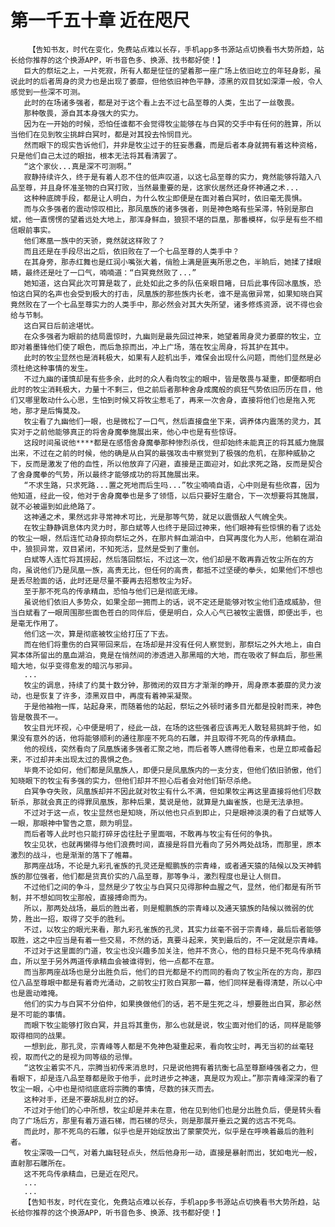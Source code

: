 # 第一千五十章 近在咫尺
        【告知书友，时代在变化，免费站点难以长存，手机app多书源站点切换看书大势所趋，站长给你推荐的这个换源APP，听书音色多、换源、找书都好使！】
       巨大的祭坛之上，一片死寂，所有人都是怔怔的望着那一座广场上依旧屹立的年轻身影，虽说此时的后者周身的灵力也是出现了萎靡，但他依旧神色平静，漆黑的双目犹如深潭一般，令人感觉到一些深不可测。
       此时的在场诸多强者，都是对于这个看上去不过七品至尊的人类，生出了一丝敬畏。
       那种敬畏，源自其本身强大的实力。
       因为在一开始的时候，恐怕任谁都不会觉得牧尘能够在与白冥的交手中有任何的胜算，所以当他们在见到牧尘挑衅白冥时，都是对其投去怜悯目光。
       然而眼下的现实告诉他们，并非是牧尘过于的狂妄愚蠢，而是后者本身就拥有着这种资格，只是他们自己太过的眼拙，根本无法将其看清罢了。
       “这个家伙...真是深不可测啊。”
       寂静持续许久，终于是有着人忍不住的低声叹道，以这七品至尊的实力，竟然能够将踏入八品至尊，并且身怀准圣物的白冥打败，当然最重要的是，这家伙居然还身怀神通之术...
       这种种底牌手段，都是让人明白，为什么牧尘即便是在面对着白冥时，依旧毫无畏惧。
       而与众多强者的震动惊叹相比，那凤凰族的诸多强者，则是神色略有些呆滞，特别是那白斌，他一直愣愣的望着远处大地上，那浑身鲜血，狼狈不堪的巨凰，那番模样，似乎是有些不相信眼前事实。
       他们寒凰一族中的天骄，竟然就这样败了？
       而且还是在手段尽出之后，依旧败在了一个七品至尊的人类手中？
       在其身旁，那赤红舞也是红润小嘴张大着，俏脸上满是匪夷所思之色，半晌后，她揉了揉眼睛，最终还是吐了一口气，喃喃道：“白冥竟然败了...”
       她知道，这白冥此次可算是栽了，此处如此之多的队伍亲眼目睹，日后此事传回冰凰族，恐怕这白冥的名声也会受到极大的打击，凤凰族的那些族内长老，谁不是高傲异常，如果知晓白冥竟然败在了一个七品至尊实力的人类手中，那必然会对其大失所望，诸多修炼资源，说不得也会给与节制。
       这白冥日后前途堪忧。
       在众多强者为眼前的结局震惊时，九幽则是最先回过神来，她望着周身灵力萎靡的牧尘，立即对着墨锋他们使了眼色，而后急掠而出，冲上广场，落在牧尘周身，将其护在其中。
       此时的牧尘显然也是消耗极大，如果有人趁机出手，难保会出现什么问题，而他们显然是必须杜绝这种事情的发生。
       不过九幽的谨慎却是有些多余，此时的众人看向牧尘的眼中，皆是敬畏与凝重，即便都明白此时的牧尘消耗极大，力量十不剩三，但之前后者那种舍身成魔般的疯狂气势依旧历历在目，他们又哪里敢动什么心思，生怕到时候又将牧尘惹毛了，再来一次舍身，直接将他们也是拖入死地，那才是后悔莫及。
       牧尘看了九幽他们一眼，也是微松了一口气，然后直接盘坐下来，调养体内震荡的灵力，其实对于之前他能够真正的将舍身魔拳施展出来，他心中也是有些惊讶。
       这段时间虽说他****都是在感悟舍身魔拳那种惨烈杀伐，但却始终未能真正的将其威力施展出来，不过在之前的时候，他的确是从白冥的最强攻击中察觉到了极强的危机，在那种威胁之下，反而是激发了他的血性，所以他放弃了闪避，直接是正面迎对，如此求死之路，反而是契合了舍身魔拳的气势，所以最终才能够成功的将其施展出来。
       “不求生路，只求死路...置之死地而后生吗...”牧尘喃喃自语，心中则是有些欣喜，因为他知道，经此一役，他对于舍身魔拳也是多了领悟，以后只要好生磨合，下一次想要将其施展，就不必被逼到如此绝路了。
       这神通之术，果然远非寻常神术可比，光是那等气势，就足以震慑敌人气魄全失。
       在牧尘静静调息体内灵力时，那白斌等人也终于是回过神来，他们眼神有些惊惧的看了远处的牧尘一眼，然后连忙动身掠向祭坛之外，在那片鲜血湖泊中，白冥再度化为人形，他躺在湖泊中，狼狈异常，双目紧闭，不知死活，显然是受到了重创。
       白斌等人连忙将其捞起，然后落回祭坛，不过这一次，他们却是不敢再靠近牧尘所在的方向，虽说他们乃是凤凰一族，高贵无比，但任何的高贵，都抵不过坚硬的拳头，如果他们不想也是丢尽脸面的话，此时还是尽量不要再去招惹牧尘为好。
       至于那不死鸟的传承精血，恐怕与他们已是彻底无缘。
       虽说他们依旧人多势众，如果全部一拥而上的话，说不定还是能够对牧尘他们造成威胁，但当白斌看了一眼周围那些面色苍白的同伴后，便是明白，众人心气已被牧尘震慑，即便出手，也是毫无作用了。
       他们这一次，算是彻底被牧尘给打压了下去。
       而在他们将重伤的白冥带回来后，在场却是并没有任何人察觉到，那祭坛之外大地上，由白冥本体所留出的凰血湖泊，竟是在悄然间的渗透进入那黑暗的大地，而在吸收了鲜血后，那些黑暗大地，似乎变得愈发的暗沉与邪异。
       ...
       牧尘的调息，持续了约莫十数分钟，那微闭的双目方才渐渐的睁开，周身原本萎靡的灵力波动，也是恢复了许多，漆黑双目中，再度有着神采凝聚。
       于是他袖袍一挥，站起身来，而随着他的站起，祭坛之外顿时诸多目光都是投射而来，神色皆是敬畏不一。
       牧尘目光环视，心中便是明了，经此一战，在场的这些强者应该再无人敢轻易挑衅于他，如果没有意外的话，他将能够顺利的通往那座不死鸟的石雕，并且取得不死鸟的传承精血。
       他的视线，突然看向了凤凰族诸多强者汇聚之地，而后者等人瞧得他看来，也是立即戒备起来，不过却并未出现太过的畏惧之色。
       毕竟不论如何，他们都是凤凰族人，即便只是凤凰族内的一支分支，但他们依旧骄傲，他们知晓眼下的牧尘有多强的实力，但他们却并不担心后者会对他们斩尽杀绝。
       白冥争夺失败，凤凰族却并不因此就对牧尘有什么不满，但如果牧尘再这里直接将他们尽数斩杀，那就会真正的得罪凤凰族，那种后果，莫说是他，就算是九幽雀族，也是无法承担。
       不过对于这一点，牧尘显然也是知晓，所以他也只点到即止，只是眼神淡漠的看了白斌等人一眼，那眼神中警告之意，颇为明显。
       而后者等人此时也只能打碎牙齿往肚子里面咽，不敢再与牧尘有任何的争执。
       牧尘见状，也就再懒得与他们浪费时间，直接是将目光看向了另外两处战场，而那里，原本激烈的战斗，也是渐渐的落下了帷幕。
       那两座战场，不论是九彩孔雀族的孔灵还是鲲鹏族的宗青峰，或者通天猿的陆候以及天神鹤族的那位强者，他们都是货真价实的八品至尊，那等争斗，激烈程度也是让人侧目。
       不过他们之间的争斗，显然是少了牧尘与白冥只见得那种血腥之气，显然，他们都是有所节制，并不想如同牧尘那般，直接搏命而为。
       所以，那两处战场，最后的胜出者，则是鲲鹏族的宗青峰以及通天猿族的陆候以微弱的优势，胜出一招，取得了交手的胜利。
       不过，以牧尘的眼光来看，那九彩孔雀族的孔灵，其实力丝毫不弱于宗青峰，最后后者能够取胜，这之中应当是有着一些交易，不然的话，真要斗起来，笑到最后的，不一定就是宗青峰。
       不过对于这里面的门道，牧尘也没兴趣多加关注，他并不贪心，他的目标只是不死鸟传承精血，所以至于另外两道传承精血会被谁得到，他一点都不在意。
       而当那两座战场也是分出胜负后，他们的目光都是不约而同的看向了牧尘所在的方向，那四位八品至尊眼中都是有着奇光涌动，之前牧尘打败白冥那一幕，他们同样是看得清楚，所以心中也是震动难掩。
       他们的实力与白冥不分伯仲，如果换做他们的话，若不是生死之斗，想要胜出白冥，那必然是不可能的事情。
       而眼下牧尘能够打败白冥，并且将其重伤，那么也就是说，牧尘面对他们的话，同样是能够取得相同的战果。
       一想到此，那孔灵，宗青峰等人都是不免神色凝重起来，看向牧尘时，再无当初的丝毫轻视，取而代之的是视为同等级的忌惮。
       “这牧尘着实不凡，宗腾当初传来消息时，只是说他拥有着抗衡七品至尊巅峰强者之力，但看眼下，却是连八品至尊都是败于他手，此时进步之神速，真是叹为观止。”那宗青峰深深的看了牧尘一眼，心中也是彻彻底底将宗腾的事情，尽数的抹灭而去。
       这种对手，还是不要胡乱树立的好。
       不过对于他们的心中所想，牧尘却是并未在意，他在见到他们也是分出胜负后，便是转头看向了广场后方，那里有着万道石梯，而石梯的尽头，则是那展开垂云之翼的远古不死鸟。
       而此时，那不死鸟的石雕，似乎也是开始绽放出了蒙蒙荧光，似乎是在呼唤着最后的胜利者。
       牧尘深吸一口气，对着九幽轻轻点头，然后他身形一动，直接是暴射而出，犹如电光一般，直射那石雕所在。
       这不死鸟传承精血，已是近在咫尺。
       ...
       ...
       【告知书友，时代在变化，免费站点难以长存，手机app多书源站点切换看书大势所趋，站长给你推荐的这个换源APP，听书音色多、换源、找书都好使！】